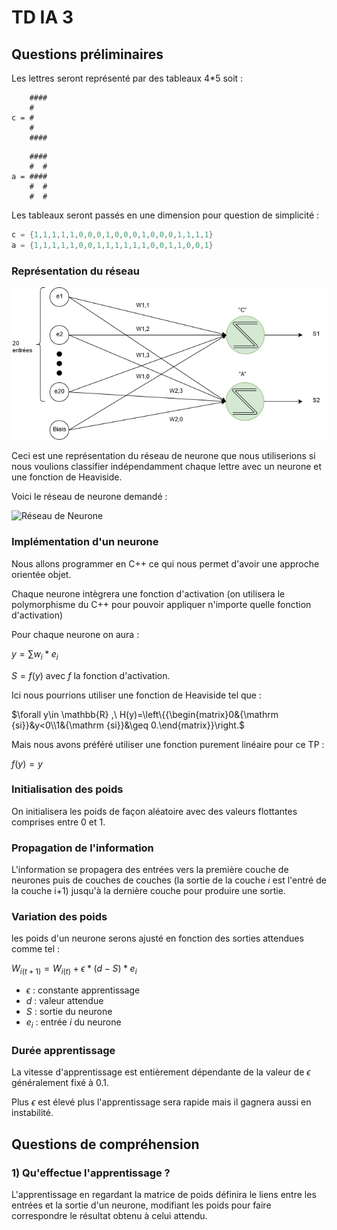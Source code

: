 # TD IA 3

## Questions préliminaires

Les lettres seront représenté par des tableaux 4*5 soit :

```
	####
	#   
c = #
	#
	####
```

```
	#### 
	#  #
a =	####
	#  #
	#  #
```

Les tableaux seront passés en une dimension pour question de simplicité :

```c++
c = {1,1,1,1,1,0,0,0,1,0,0,0,1,0,0,0,1,1,1,1}
a = {1,1,1,1,1,0,0,1,1,1,1,1,1,0,0,1,1,0,0,1}
```

### Représentation du réseau

![NeuralNetworkRepresentation](.\assets\NeuralNetworkRepresentation.png)

Ceci est une représentation du réseau de neurone que nous utiliserions si nous voulions classifier indépendamment chaque lettre avec  un neurone et une fonction de Heaviside.

Voici le réseau de neurone demandé :



![Réseau de Neurone](http://image.noelshack.com/fichiers/2018/48/3/1543408858-oneneuronrepresentation.png)



### Implémentation d'un neurone

Nous allons programmer en C++ ce qui nous permet d'avoir une approche orientée objet.

Chaque neurone intègrera une fonction d'activation (on utilisera le polymorphisme du C++ pour pouvoir appliquer n'importe quelle fonction d'activation)

Pour chaque neurone on aura :

$y = \sum{w_i * e_i}$

$S = f(y)$ avec $f$ la fonction d'activation.

Ici nous pourrions utiliser une fonction de Heaviside tel que :

$\forall y\in \mathbb{R} ,\ H(y)=\left\{{\begin{matrix}0&{\mathrm  {si}}&y<0\\1&{\mathrm  {si}}&\geq 0.\end{matrix}}\right.$

Mais nous avons préféré utiliser une fonction purement linéaire pour ce TP :

$f(y)= y$

### Initialisation des poids

On initialisera les poids de façon aléatoire avec des valeurs flottantes comprises entre 0 et 1.

### Propagation de l'information

L'information se propagera des entrées vers la première couche de neurones puis de couches de couches (la sortie de la couche *i* est l'entré de la couche i+1) jusqu'à la dernière couche pour produire une sortie.

### Variation des poids

les poids d'un neurone serons ajusté en fonction des sorties attendues comme tel :

$W_{i (t+1)} = W_{i(t)} + \epsilon * (d - S) * e_i$

- $\epsilon$ : constante apprentissage
- $d$ : valeur attendue
- $S$ : sortie du neurone
- $e_i$ : entrée $i$ du neurone   

### Durée apprentissage

La vitesse d'apprentissage est entièrement dépendante de la valeur de $\epsilon$ généralement fixé à $0.1$.

Plus $\epsilon$ est élevé plus l'apprentissage sera rapide mais il gagnera aussi en instabilité.

## Questions de compréhension	

### 1) Qu'effectue l'apprentissage ?

L'apprentissage en regardant la matrice de poids définira le liens entre les entrées et la sortie d'un neurone, modifiant les poids pour faire correspondre le résultat obtenu à celui attendu.

